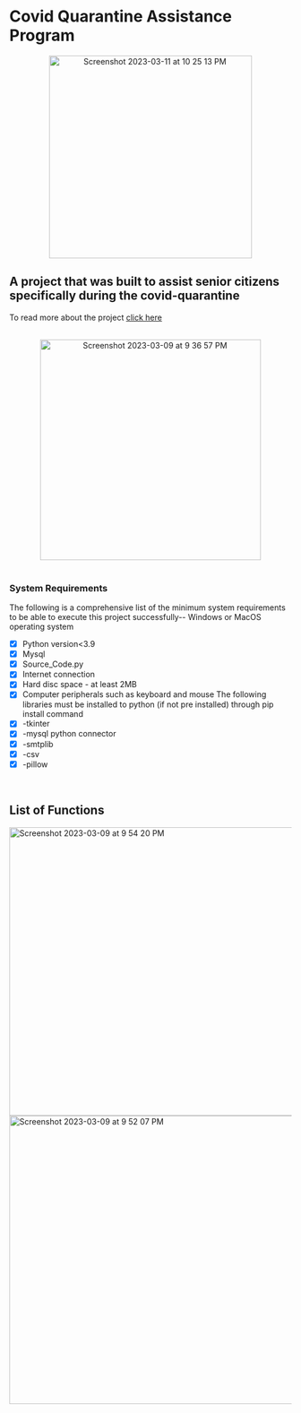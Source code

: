 # Covid Quarantine Assistance Program
<div align="center">
<img width="362" alt="Screenshot 2023-03-11 at 10 25 13 PM" src="https://user-images.githubusercontent.com/70438869/224497639-458bb9b5-9ee9-422d-85cf-4081ffef41a8.png">
</div>



## A project that was built to assist senior citizens specifically during the covid-quarantine

<p>To read more about the project <a href="https://docs.google.com/document/d/14dyvy2RzCU1aRTcy3E9SScnz3NQs6Bu9gJxk593DUzI/edit?usp=sharing" target="_blank" rel="noopener noreferrer">click here</a>
</p>
<br />


<div align="center">
<img width="394" alt="Screenshot 2023-03-09 at 9 36 57 PM" src="https://user-images.githubusercontent.com/70438869/224083016-294ee78d-b74b-423f-8f4c-ea893c224860.png">
</div>
<br />

### System Requirements
The following is a comprehensive list of the minimum system requirements to be able to execute this project successfully--
Windows or MacOS operating system
- [x] Python version<3.9
- [x] Mysql 
- [x] Source_Code.py
- [x] Internet connection
- [x] Hard disc space - at least 2MB
- [x] Computer peripherals such as keyboard and mouse
      The following libraries must be installed to python (if not pre installed) through 
      pip install command
- [x] -tkinter
- [x] -mysql python connector
- [x] -smtplib
- [x] -csv
- [x] -pillow

<br />

## List of Functions

<img width="515" alt="Screenshot 2023-03-09 at 9 54 20 PM" src="https://user-images.githubusercontent.com/70438869/224087407-c75e5f59-1dd2-476f-a600-6e14f1a4e98b.png">


<img width="515" alt="Screenshot 2023-03-09 at 9 52 07 PM" src="https://user-images.githubusercontent.com/70438869/224086835-e5d37d6b-8988-4f21-ac84-d9b34b3e1216.png">

<br />



